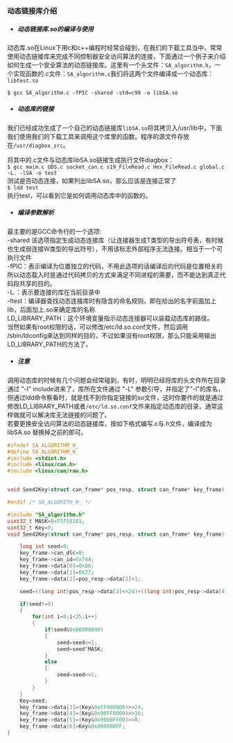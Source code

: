### 动态链接库介绍

* ##### 动态链接库.so的编译与使用

动态库.so在Linux下用c和c++编程时经常会碰到，在我们的下载工具当中，常常使用动态链接库来完成不同控制器安全访问算法的连接，下面通过一个例子来介绍如何生成一个安全算法的动态链接库。这里有一个头文件：`SA_algorithm.h`，一个实现函数的.c文件：`SA_algorithm.c`我们将这两个文件编译成一个动态库：`libtest.so`

`$ gcc SA_algorithm.c -fPIC -shared -std=c99 -o libSA.so`

* ##### 动态库的链接

我们已经成功生成了一个自己的动态链接库`libSA.so`将其拷贝入/usr/lib中，下面我们使用我们的下载工具来调用这个库里的函数。程序的源文件存放在`/usr/diagbox_src`。

将其中的.c文件与动态库libSA.so链接生成执行文件diagbox：  
`$ gcc maim.c UDS.c socket_can.c s19_FileRead.c Hex_FileRead.c global.c -L. -lSA -o test`  
测试是否动态连接，如果列出libSA.so，那么应该是连接正常了  
`$ ldd test`  
执行test，可以看到它是如何调用动态库中的函数的。

* ##### 编译参数解析

最主要的是GCC命令行的一个选项:  
-shared 该选项指定生成动态连接库（让连接器生成T类型的导出符号表，有时候也生成弱连接W类型的导出符号），不用该标志外部程序无法连接。相当于一个可执行文件  
-fPIC：表示编译为位置独立的代码，不用此选项的话编译后的代码是位置相关的所以动态载入时是通过代码拷贝的方式来满足不同进程的需要，而不能达到真正代码段共享的目的。  
-L.：表示要连接的库在当前目录中  
-ltest：编译器查找动态连接库时有隐含的命名规则，即在给出的名字前面加上lib，后面加上.so来确定库的名称  
LD\_LIBRARY\_PATH：这个环境变量指示动态连接器可以装载动态库的路径。  
当然如果有root权限的话，可以修改/etc/ld.so.conf文件，然后调用 /sbin/ldconfig来达到同样的目的，不过如果没有root权限，那么只能采用输出LD\_LIBRARY\_PATH的方法了。

* ##### 注意

调用动态库的时候有几个问题会经常碰到，有时，明明已经将库的头文件所在目录 通过 "-I" include进来了，库所在文件通过 "-L" 参数引导，并指定了"-l"的库名，但通过ldd命令察看时，就是找不到你指定链接的so文件，这时你要作的就是通过修改LD\_LIBRARY\_PATH或者`/etc/ld.so.conf`文件来指定动态库的目录，通常这样做就可以解决库无法链接的问题了。  
   若要更换安全访问算法的动态链接库，按如下格式编写.c与.h文件，编译成为libSA.so 替换掉之前的即可。

```c
#ifndef SA_ALGORITHM_H_
#define SA_ALGORITHM_H_
#include <stdint.h>
#include <linux/can.h>
#include <linux/can/raw.h>


void Seed2Key(struct can_frame* pos_resp, struct can_frame* key_frame);

#endif /* SA_ALGORITH_H_ */
```

```c
#include "SA_algorithm.h"
uint32_t MASK=0xF5F58181;
uint32_t Key=0;
void Seed2Key(struct can_frame* pos_resp, struct can_frame* key_frame){

    long int seed=0;
    key_frame->can_dlc=8;
    key_frame->can_id=0x74A;
    key_frame->data[0]=0x06;
    key_frame->data[1]=0X27;
    key_frame->data[2]=pos_resp->data[2]+1;

    seed=((long int)pos_resp->data[3]<<24)+((long int)pos_resp->data[4]<<16)+((long int)pos_resp->data[5]<<8)+((long int)pos_resp->data[6]);

    if(seed!=0)
    {
        for(int i=0;i<35;i++)
        {
            if(seed&0x80000000)
            {
                seed=seed<<1;
                seed=seed^MASK;
            }
            else
            {
                seed=seed<<1;
            }
        }
    }
    Key=seed;
    key_frame->data[3]=(Key&0xFF000000)>>24;
    key_frame->data[4]=(Key&0x00FF0000)>>16;
    key_frame->data[5]=(Key&0x0000FF00)>>8;
    key_frame->data[6]=Key&0x000000FF;
}
```



